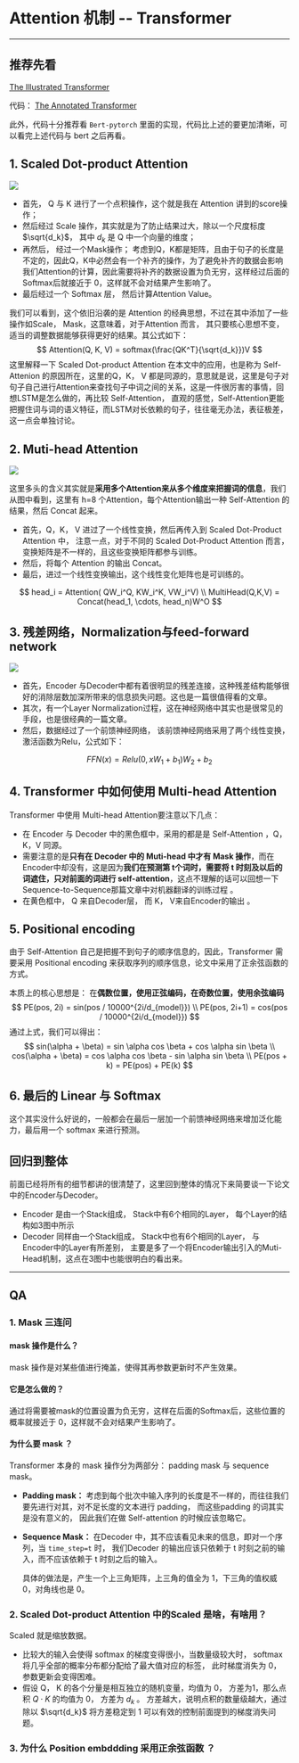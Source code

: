 # Attention 机制 -- Transformer

---

## 推荐先看

[The Illustrated Transformer](<https://jalammar.github.io/illustrated-transformer/>)

代码： [The Annotated Transformer](<http://nlp.seas.harvard.edu/2018/04/03/attention.html>)

此外，代码十分推荐看 `Bert-pytorch` 里面的实现，代码比上述的要更加清晰，可以看完上述代码与 bert 之后再看。

## 1.  Scaled Dot-product Attention

![](http://ww1.sinaimg.cn/large/006gOeiSly1fyhq0qrab9j30av0apt8w.jpg)

- 首先， Q 与 K 进行了一个点积操作，这个就是我在 Attention 讲到的score操作； 
- 然后经过 Scale 操作，其实就是为了防止结果过大，除以一个尺度标度 $\sqrt{d_k}$， 其中 $d_k$ 是 Q 中一个向量的维度；
- 再然后， 经过一个Mask操作； 考虑到Q，K都是矩阵，且由于句子的长度是不定的，因此Q，K中必然会有一个补齐的操作，为了避免补齐的数据会影响我们Attention的计算，因此需要将补齐的数据设置为负无穷，这样经过后面的Softmax后就接近于 0，这样就不会对结果产生影响了。
- 最后经过一个 Softmax 层， 然后计算Attention Value。

我们可以看到，这个依旧沿袭的是 Attention 的经典思想，不过在其中添加了一些操作如Scale， Mask，这意味着，对于Attention 而言， 其只要核心思想不变，适当的调整数据能够获得更好的结果。其公式如下：
$$
Attention(Q, K, V) = softmax(\frac{QK^T}{\sqrt{d_k}})V
$$
这里解释一下 Scaled Dot-product Attention 在本文中的应用，也是称为 Self-Attenion 的原因所在，这里的Q，K， V 都是同源的，意思就是说，这里是句子对句子自己进行Attention来查找句子中词之间的关系，这是一件很厉害的事情，回想LSTM是怎么做的，再比较 Self-Attention， 直观的感觉，Self-Attention更能把握住词与词的语义特征，而LSTM对长依赖的句子，往往毫无办法，表征极差，这一点会单独讨论。

## 2. Muti-head Attention

![](http://ww1.sinaimg.cn/large/006gOeiSly1g0u01y18qbj30b10bqt95.jpg)

这里多头的含义其实就是**采用多个Attention来从多个维度来把握词的信息**，我们从图中看到，这里有 h=8 个Attention，每个Attention输出一种 Self-Attention 的结果，然后 Concat 起来。

- 首先，Q，K， V 进过了一个线性变换，然后再传入到 Scaled Dot-Product Attention 中， 注意一点，对于不同的 Scaled Dot-Product Attention 而言， 变换矩阵是不一样的，且这些变换矩阵都参与训练。 
- 然后，将每个 Attention 的输出 Concat。
- 最后，进过一个线性变换输出，这个线性变化矩阵也是可训练的。

$$
head_i = Attention( QW_i^Q, KW_i^K, VW_i^V) \\
MultiHead(Q,K,V) = Concat(head_1, \cdots, head_n)W^O
$$

## 3. 残差网络，Normalization与feed-forward network

![](http://ww1.sinaimg.cn/large/006gOeiSly1g0z7p03m8fj30fl0krmyq.jpg)

- 首先，Encoder 与Decoder中都有着很明显的残差连接，这种残差结构能够很好的消除层数加深所带来的信息损失问题。这也是一篇很值得看的文章。
- 其次，有一个Layer Normalization过程，这在神经网络中其实也是很常见的手段，也是很经典的一篇文章。
- 然后，数据经过了一个前馈神经网络， 该前馈神经网络采用了两个线性变换，激活函数为Relu，公式如下：

$$
FFN(x) =    Relu(0, xW_1 + b_1) W_2 + b_2
$$

## 4. Transformer 中如何使用 Multi-head Attention

Transformer 中使用 Multi-head Attention要注意以下几点：

- 在 Encoder 与 Decoder 中的黑色框中，采用的都是是 Self-Attention ，Q，K，V 同源。
- 需要注意的是**只有在 Decoder 中的 Muti-head 中才有 Mask 操作**，而在Encoder中却没有，这是因为**我们在预测第 t个词时，需要将 t 时刻及以后的词遮住，只对前面的词进行 self-attention**，这点不理解的话可以回想一下Sequence-to-Sequence那篇文章中对机器翻译的训练过程 。
- 在黄色框中，  Q 来自Decoder层， 而 K， V来自Encoder的输出 。

## 5. Positional encoding

由于 Self-Attention 自己是把握不到句子的顺序信息的，因此，Transformer 需要采用 Positional encoding 来获取序列的顺序信息，论文中采用了正余弦函数的方式。 

本质上的核心思想是： 在**偶数位置，使用正弦编码，在奇数位置，使用余弦编码**
$$
PE(pos, 2i) = sin(pos / 10000^{2i/d_{model}}) \\
PE(pos, 2i+1) = cos(pos / 10000^{2i/d_{model}})
$$
通过上式，我们可以得出：
$$
sin(\alpha + \beta) = sin \alpha cos \beta + cos \alpha sin \beta \\
cos(\alpha + \beta) = cos \alpha cos \beta - sin \alpha sin \beta \\
PE(pos + k) = PE(pos) + PE(k)
$$


## 6. 最后的 Linear 与 Softmax

这个其实没什么好说的，一般都会在最后一层加一个前馈神经网络来增加泛化能力，最后用一个 softmax 来进行预测。

## 回归到整体

前面已经将所有的细节都讲的很清楚了，这里回到整体的情况下来简要谈一下论文中的Encoder与Decoder。

- Encoder 是由一个Stack组成， Stack中有6个相同的Layer， 每个Layer的结构如3图中所示
- Decoder 同样由一个Stack组成， Stack中也有6个相同的Layer， 与 Encoder中的Layer有所差别， 主要是多了一个将Encoder输出引入的Muti-Head机制，这点在3图中也能很明白的看出来。 

---

## QA

###  1. Mask 三连问

#### mask 操作是什么？ 

mask 操作是对某些值进行掩盖，使得其再参数更新时不产生效果。

#### 它是怎么做的？

通过将需要被mask的位置设置为负无穷，这样在后面的Softmax后，这些位置的概率就接近于 0，这样就不会对结果产生影响了。

#### 为什么要 mask ？

Transformer 本身的 mask 操作分为两部分： padding mask 与 sequence mask。

- **Padding mask：** 考虑到每个批次中输入序列的长度是不一样的，而往往我们要先进行对其，对不足长度的文本进行 padding， 而这些padding 的词其实是没有意义的， 因此我们在做 Self-attention 的时候应该忽略它。

- **Sequence Mask：** 在Decoder 中，其不应该看见未来的信息，即对一个序列，当 `time_step=t` 时， 我们Decoder 的输出应该只依赖于 t 时刻之前的输入，而不应该依赖于 t 时刻之后的输入。

  具体的做法是，产生一个上三角矩阵，上三角的值全为 1，下三角的值权威0，对角线也是 0。

### 2. Scaled Dot-product Attention 中的Scaled 是啥，有啥用？

Scaled 就是缩放数据。

- 比较大的输入会使得 softmax 的梯度变得很小，当数量级较大时， softmax 将几乎全部的概率分布都分配给了最大值对应的标签， 此时梯度消失为 0， 参数更新会变得困难。
- 假设 Q， K 的各个分量是相互独立的随机变量，均值为 0， 方差为1，那么点积 $Q \cdot K$ 的均值为 0， 方差为 $d_k$ 。 方差越大，说明点积的数量级越大，通过除以 $\sqrt{d_k}$ 将方差稳定到 1 可以有效的控制前面提到的梯度消失问题。

### 3. 为什么 Position embddding 采用正余弦函数 ？

